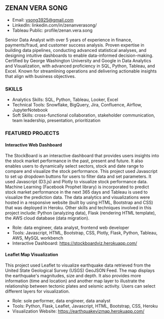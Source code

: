 ## ZENAN VERA SONG

- Email: vsong3925@gmail.com
- LinkedIn: linkedin.com/in/zenanverasong/
- Tableau Public: profile/zenan.vera.song 

Senior Data Analyst with over 5 years of experience in finance, payments/fraud, and customer success analysis. Proven expertise in building data pipelines, conducting advanced statistical analyses, and designing intuitive dashboards to enable data-informed decision-making. Certified by George Washington University and Google in Data Analytics and Visualization, with advanced proficiency in SQL, Python, Tableau, and Excel. Known for streamlining operations and delivering actionable insights that align with business objectives.

### SKILLS
- Analytics Skills: SQL, Python, Tableau, Looker, Excel
- Technical Tools: Snowflake, BigQuery, Jira, Confluence, Airflow, JupyterNotebook
- Soft Skills: cross-functional collaboration, stakeholder communication, team leadership, presentation, prioritization

### FEATURED PROJECTS
#### Interactive Web Dashboard
The StockBoard is an interactive dashboard that provides users insights into the stock market performance in the past, present and future. It also enables users to dynamically select sectors, stock and date range to compare and visualize the stock performance. This project used Javascript to set up dropdown buttons for users to filter data and set parameters. It used Javascript (D3.js) and Plotly to visualize stock performance data. Machine Learning (Facebook Prophet library) is incorporated to predict stock market performance in the next 365 days and Tableau is used to visualize the prediction data. The data analytics and visualizations were hosted in a responsive website (built by using HTML, Bootstrap and CSS) that was deployed in Heroku. Other skills and techniques involved in this project include: Python (analyzing data), Flask (rendering HTML template), the AWS cloud database (data migration).
- Role: data engineer, data analyst, frontend web developer
- Tools: Javascript, HTML, Bootstrap, CSS, Plotly, Flask, Python, Tableau, AWS, MySQL workbench
- Interactive Dashboard: https://stockboardviz.herokuapp.com/

#### Leaflet Map Visualization
This project used Leaflet to visualize earthquake data retrieved from the United State Geological Survey (USGS) GeoJSON Feed. The map displays the earthquake's magnitudes, size and depth. It also provides more information (time and location) and another map layer to illustrate the relationship between tectonic plates and seismic activity. Users can select different layers for visualization.

- Role: sole performer, data engineer, data analyst
- Tools: Python, Flask, Leaflet, Javascript, HTML, Bootstrap, CSS, Heroku
- Visualization Website: https://earthquakevizmap.herokuapp.com/




